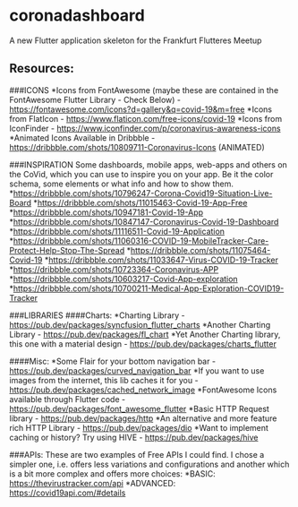 # coronadashboard

A new Flutter application skeleton for the Frankfurt Flutteres Meetup

## Resources:

###ICONS
*Icons from FontAwesome (maybe these are contained in the FontAwesome Flutter Library - Check Below) - https://fontawesome.com/icons?d=gallery&q=covid-19&m=free
*Icons from FlatIcon - https://www.flaticon.com/free-icons/covid-19
*Icons from IconFinder - https://www.iconfinder.com/p/coronavirus-awareness-icons
*Animated Icons Available in Dribbble - https://dribbble.com/shots/10809711-Coronavirus-Icons (ANIMATED)

###INSPIRATION
Some dashboards, mobile apps, web-apps and others on the CoVid, which you can use to inspire you on your app. Be it the color schema, some elements or what info and how to show them. 
*https://dribbble.com/shots/10796247-Corona-Covid19-Situation-Live-Board
*https://dribbble.com/shots/11015463-Covid-19-App-Free
*https://dribbble.com/shots/10947181-Covid-19-App
*https://dribbble.com/shots/10847147-Coronavirus-Covid-19-Dashboard
*https://dribbble.com/shots/11116511-Covid-19-Application
*https://dribbble.com/shots/11060316-COVID-19-MobileTracker-Care-Protect-Help-Stop-The-Spread
*https://dribbble.com/shots/11075464-Covid-19
*https://dribbble.com/shots/11033647-Virus-COVID-19-Tracker
*https://dribbble.com/shots/10723364-Coronavirus-APP
*https://dribbble.com/shots/10603217-Covid-App-exploration
*https://dribbble.com/shots/10700211-Medical-App-Exploration-COVID19-Tracker


###LIBRARIES
####Charts:
*Charting Library - https://pub.dev/packages/syncfusion_flutter_charts
*Another Charting Library - https://pub.dev/packages/fl_chart
*Yet Another Charting library, this one with a material design - https://pub.dev/packages/charts_flutter

####Misc:
*Some Flair for your bottom navigation bar - https://pub.dev/packages/curved_navigation_bar
*If you want to use images from the internet, this lib caches it for you - https://pub.dev/packages/cached_network_image
*FontAwesome Icons available through Flutter code - https://pub.dev/packages/font_awesome_flutter
*Basic HTTP Request library - https://pub.dev/packages/http
*An alternative and more feature rich HTTP Library - https://pub.dev/packages/dio
*Want to implement caching or history? Try using HIVE - https://pub.dev/packages/hive


###APIs:
These are two examples of Free APIs I could find. I chose a simpler one, i.e. offers less variations and configurations and another which is a bit more complex and offers more choices:
*BASIC: https://thevirustracker.com/api
*ADVANCED: https://covid19api.com/#details
